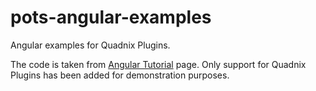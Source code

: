# pots-angular-examples
Angular examples for Quadnix Plugins.

The code is taken from [Angular Tutorial](https://angular.io/tutorial) page.
Only support for Quadnix Plugins has been added for demonstration purposes.
